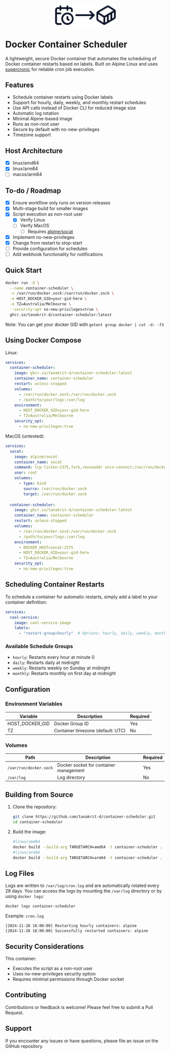 <p align="center">
  <img src="assets/logo.svg" alt="Docker Container Scheduler Logo" width="200">
</p>

# Docker Container Scheduler

A lightweight, secure Docker container that automates the scheduling of Docker container restarts based on labels. Built on Alpine Linux and uses [supercronic](https://github.com/aptible/supercronic) for reliable cron job execution.

## Features

- Schedule container restarts using Docker labels
- Support for hourly, daily, weekly, and monthly restart schedules
- Use API calls instead of Docker CLI for reduced image size
- Automatic log rotation
- Minimal Alpine-based image
- Runs as non-root user
- Secure by default with no-new-privileges
- Timezone support

## Host Architecture

- [x] linux/amd64
- [x] linux/arm64
- [ ] macos/arm64

## To-do / Roadmap

- [x] Ensure workflow only runs on version releases
- [x] Multi-stage build for smaller images
- [x] Script execution as non-root user
  - [x] Verify Linux
  - [ ] Verify MacOS
    - [ ] Requires [alpine/socat](https://forums.docker.com/t/mounting-using-var-run-docker-sock-in-a-container-not-running-as-root/34390/8)
- [x] Implement no-new-privileges
- [x] Change from restart to stop-start
- [ ] Provide configuration for schedules
- [ ] Add webhook functionality for notifications

## Quick Start

```bash
docker run -d \
  --name container-scheduler \
  -v /var/run/docker.sock:/var/run/docker.sock \
  -e HOST_DOCKER_GID=your-gid-here \
  -e TZ=Australia/Melbourne \
  --security-opt no-new-privileges=true \
  ghcr.io/tanakrit-d/container-scheduler:latest
```

Note: You can get your docker GID with `getent group docker | cut -d: -f3`

## Using Docker Compose

Linux:

```yaml
services:
  container-scheduler:
    image: ghcr.io/tanakrit-d/container-scheduler:latest
    container_name: container-scheduler
    restart: unless-stopped
    volumes:
      - /var/run/docker.sock:/var/run/docker.sock
      - /path/to/your/logs:/var/log
    environment:
      - HOST_DOCKER_GID=your-gid-here
      - TZ=Australia/Melbourne
    security_opt:
      - no-new-privileges:true
```

MacOS (untested):

```yaml
services:
  socat:
    image: alpine/socat
    container_name: socat
    command: tcp-listen:2375,fork,reuseaddr unix-connect:/var/run/docker.sock
    user: root
    volumes:
      - type: bind
        source: /var/run/docker.sock
        target: /var/run/docker.sock

  container-scheduler:
    image: ghcr.io/tanakrit-d/container-scheduler:latest
    container_name: container-scheduler
    restart: unless-stopped
    volumes:
      - /var/run/docker.sock:/var/run/docker.sock
      - /path/to/your/logs:/var/log
    environment:
      - DOCKER_HOST=socat:2375
      - HOST_DOCKER_GID=your-gid-here
      - TZ=Australia/Melbourne
    security_opt:
      - no-new-privileges:true
```

## Scheduling Container Restarts

To schedule a container for automatic restarts, simply add a label to your container definition:

```yaml
services:
  cool-service:
    image: cool-service-image
    labels:
      - "restart-group=hourly"  # Options: hourly, daily, weekly, monthly
```

### Available Schedule Groups

- `hourly`: Restarts every hour at minute 0
- `daily`: Restarts daily at midnight
- `weekly`: Restarts weekly on Sunday at midnight
- `monthly`: Restarts monthly on first day at midnight

## Configuration

### Environment Variables

| Variable | Description | Required |
|----------|-------------|---------|
| HOST_DOCKER_GID | Docker Group ID | Yes |
| TZ | Container timezone (default: UTC) | No |

### Volumes

| Path | Description | Required |
|------|-------------|----------|
| `/var/run/docker.sock` | Docker socket for container management | Yes |
| `/var/log` | Log directory | No |

## Building from Source

1. Clone the repository:

    ```bash
    git clone https://github.com/tanakrit-d/container-scheduler.git
    cd container-scheduler
    ```

2. Build the image:

    ```bash
    #linux/amd64
    docker build --build-arg TARGETARCH=amd64 -t container-scheduler .
    #linux/arm64
    docker build --build-arg TARGETARCH=arm64 -t container-scheduler .
    ```

## Log Files

Logs are written to `/var/log/cron.log` and are automatically rotated every 28 days. You can access the logs by mounting the `/var/log` directory or by using `docker logs`:

```bash
docker logs container-scheduler
```

Example: `cron.log`

```log
[2024-11-28 18:00:00] Restarting hourly containers: alpine
[2024-11-28 18:00:00] Successfully restarted containers: alpine
```

## Security Considerations

This container:

- Executes the script as a non-root user
- Uses no-new-privileges security option
- Requires minimal permissions through Docker socket

## Contributing

Contributions or feedback is welcome! Please feel free to submit a Pull Request.

## Support

If you encounter any issues or have questions, please file an issue on the GitHub repository.
